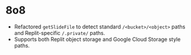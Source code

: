 # 8o8

- Refactored `getSlideFile` to detect standard `/<bucket>/<object>` paths and Replit-specific `/.private/` paths.
- Supports both Replit object storage and Google Cloud Storage style paths.
